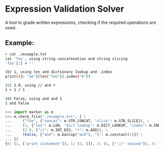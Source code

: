 # Expression Validation Solver

A tool to grade written expressions, checking if the required operations are used.

## Example:

```sh
> cat ./example.txt
(a) 'foo', using string concatenation and string slicing 
'foo'[:] + ''

(b) 1, using len and dictionary lookup and .index
print({3: "ab"}[len("foo")].index("b"))

(c) 2.0, using // and +
1 + 1 / 1

(d) False, using and and 1
1 and False
```

```py
>>> import marker as m
>>> m.check_file("./example.txt", [ \
...     ("foo", {"concat": m.STR_CONCAT, "slice": m.STR_SLICE}), \
...     (1, {"len": m.LEN, "dict lookup": m.DICT_LOOKUP, "index": m.INDEX}), \
...     (2.0, {"//": m.INT_DIV, "+": m.ADD}), \
...     (False, {"and": m.boolop("and"), "1": m.constant(1)}) \
... ])
{0: (1, ['print statement']), 1: (2, []), 2: (1, ["'//' unused"]), 3: (2, [])}
```